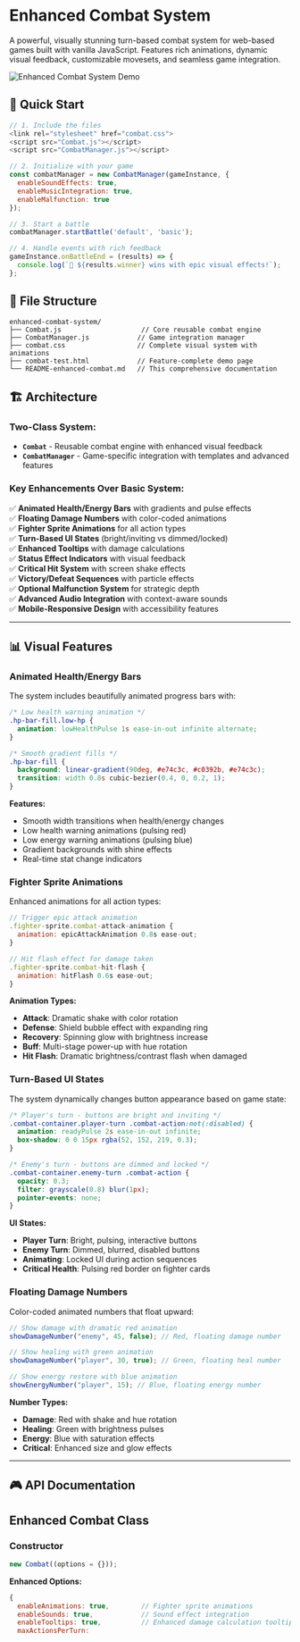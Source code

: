 # Enhanced Combat System

A powerful, visually stunning turn-based combat system for web-based games built with vanilla JavaScript. Features rich animations, dynamic visual feedback, customizable movesets, and seamless game integration.

![Enhanced Combat System Demo](combat-demo.png)

## 🚀 **Quick Start**

```javascript
// 1. Include the files
<link rel="stylesheet" href="combat.css">
<script src="Combat.js"></script>
<script src="CombatManager.js"></script>

// 2. Initialize with your game
const combatManager = new CombatManager(gameInstance, {
  enableSoundEffects: true,
  enableMusicIntegration: true,
  enableMalfunction: true
});

// 3. Start a battle
combatManager.startBattle('default', 'basic');

// 4. Handle events with rich feedback
gameInstance.onBattleEnd = (results) => {
  console.log(`🎉 ${results.winner} wins with epic visual effects!`);
};
```

## 📁 **File Structure**

```
enhanced-combat-system/
├── Combat.js                    // Core reusable combat engine
├── CombatManager.js            // Game integration manager
├── combat.css                  // Complete visual system with animations
├── combat-test.html            // Feature-complete demo page
└── README-enhanced-combat.md   // This comprehensive documentation
```

## 🏗️ **Architecture**

### **Two-Class System:**

- **`Combat`** - Reusable combat engine with enhanced visual feedback
- **`CombatManager`** - Game-specific integration with templates and advanced features

### **Key Enhancements Over Basic System:**

✅ **Animated Health/Energy Bars** with gradients and pulse effects  
✅ **Floating Damage Numbers** with color-coded animations  
✅ **Fighter Sprite Animations** for all action types  
✅ **Turn-Based UI States** (bright/inviting vs dimmed/locked)  
✅ **Enhanced Tooltips** with damage calculations  
✅ **Status Effect Indicators** with visual feedback  
✅ **Critical Hit System** with screen shake effects  
✅ **Victory/Defeat Sequences** with particle effects  
✅ **Optional Malfunction System** for strategic depth  
✅ **Advanced Audio Integration** with context-aware sounds  
✅ **Mobile-Responsive Design** with accessibility features

---

## 📊 **Visual Features**

### **Animated Health/Energy Bars**

The system includes beautifully animated progress bars with:

```css
/* Low health warning animation */
.hp-bar-fill.low-hp {
  animation: lowHealthPulse 1s ease-in-out infinite alternate;
}

/* Smooth gradient fills */
.hp-bar-fill {
  background: linear-gradient(90deg, #e74c3c, #c0392b, #e74c3c);
  transition: width 0.8s cubic-bezier(0.4, 0, 0.2, 1);
}
```

**Features:**

- Smooth width transitions when health/energy changes
- Low health warning animations (pulsing red)
- Low energy warning animations (pulsing blue)
- Gradient backgrounds with shine effects
- Real-time stat change indicators

### **Fighter Sprite Animations**

Enhanced animations for all action types:

```javascript
// Trigger epic attack animation
.fighter-sprite.combat-attack-animation {
  animation: epicAttackAnimation 0.8s ease-out;
}

// Hit flash effect for damage taken
.fighter-sprite.combat-hit-flash {
  animation: hitFlash 0.6s ease-out;
}
```

**Animation Types:**

- **Attack**: Dramatic shake with color rotation
- **Defense**: Shield bubble effect with expanding ring
- **Recovery**: Spinning glow with brightness increase
- **Buff**: Multi-stage power-up with hue rotation
- **Hit Flash**: Dramatic brightness/contrast flash when damaged

### **Turn-Based UI States**

The system dynamically changes button appearance based on game state:

```css
/* Player's turn - buttons are bright and inviting */
.combat-container.player-turn .combat-action:not(:disabled) {
  animation: readyPulse 2s ease-in-out infinite;
  box-shadow: 0 0 15px rgba(52, 152, 219, 0.3);
}

/* Enemy's turn - buttons are dimmed and locked */
.combat-container.enemy-turn .combat-action {
  opacity: 0.3;
  filter: grayscale(0.8) blur(1px);
  pointer-events: none;
}
```

**UI States:**

- **Player Turn**: Bright, pulsing, interactive buttons
- **Enemy Turn**: Dimmed, blurred, disabled buttons
- **Animating**: Locked UI during action sequences
- **Critical Health**: Pulsing red border on fighter cards

### **Floating Damage Numbers**

Color-coded animated numbers that float upward:

```javascript
// Show damage with dramatic red animation
showDamageNumber("enemy", 45, false); // Red, floating damage number

// Show healing with green animation
showDamageNumber("player", 30, true); // Green, floating heal number

// Show energy restore with blue animation
showEnergyNumber("player", 15); // Blue, floating energy number
```

**Number Types:**

- **Damage**: Red with shake and hue rotation
- **Healing**: Green with brightness pulses
- **Energy**: Blue with saturation effects
- **Critical**: Enhanced size and glow effects

---

## 🎮 **API Documentation**

## **Enhanced Combat Class**

### **Constructor**

```javascript
new Combat((options = {}));
```

**Enhanced Options:**

```javascript
{
  enableAnimations: true,        // Fighter sprite animations
  enableSounds: true,            // Sound effect integration
  enableTooltips: true,          // Enhanced damage calculation tooltips
  maxActionsPerTurn:
```
